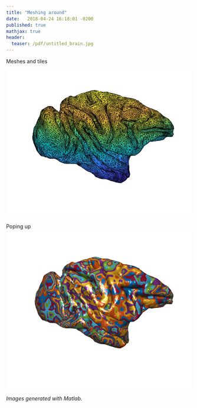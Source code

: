 ```yaml
---
title: "Meshing around"
date:   2018-04-24 16:18:01 -0200
published: true
mathjax: true
header:
  teaser: /pdf/untitled_brain.jpg
---
```


Meshes and tiles

![Image of a brain](/pdf/untitled_brain.jpg)




Poping up
![Image of another brain](/assets/images/popBrain.bmp)


*Images generated with Matlab.* <br>
